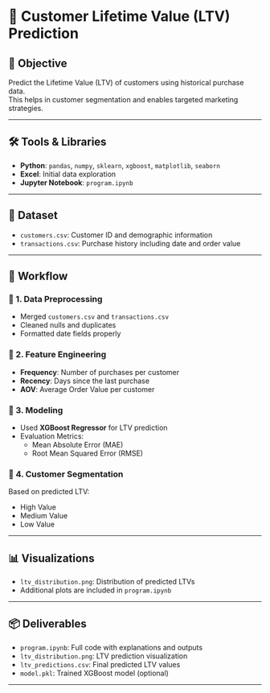 # 🧮 Customer Lifetime Value (LTV) Prediction

## 📌 Objective
Predict the Lifetime Value (LTV) of customers using historical purchase data.  
This helps in customer segmentation and enables targeted marketing strategies.

---

## 🛠 Tools & Libraries
- **Python**: `pandas`, `numpy`, `sklearn`, `xgboost`, `matplotlib`, `seaborn`
- **Excel**: Initial data exploration
- **Jupyter Notebook**: `program.ipynb`

---

## 📂 Dataset
- `customers.csv`: Customer ID and demographic information
- `transactions.csv`: Purchase history including date and order value

---

## 🔄 Workflow

### 🔹 1. Data Preprocessing
- Merged `customers.csv` and `transactions.csv`
- Cleaned nulls and duplicates
- Formatted date fields properly

### 🔹 2. Feature Engineering
- **Frequency**: Number of purchases per customer  
- **Recency**: Days since the last purchase  
- **AOV**: Average Order Value per customer

### 🔹 3. Modeling
- Used **XGBoost Regressor** for LTV prediction
- Evaluation Metrics:
  - Mean Absolute Error (MAE)
  - Root Mean Squared Error (RMSE)

### 🔹 4. Customer Segmentation
Based on predicted LTV:
- High Value
- Medium Value
- Low Value

---

## 📊 Visualizations
- `ltv_distribution.png`: Distribution of predicted LTVs  
- Additional plots are included in `program.ipynb`

---

## 📦 Deliverables
- `program.ipynb`: Full code with explanations and outputs  
- `ltv_distribution.png`: LTV prediction visualization  
- `ltv_predictions.csv`: Final predicted LTV values  
- `model.pkl`: Trained XGBoost model (optional)

---
